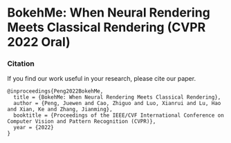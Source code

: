 # BokehMe: When Neural Rendering Meets Classical Rendering (CVPR 2022 Oral)

<!-- ### [Project Page](https://juewenpeng.github.io/BokehMe/) (uncompleted) -->

<!-- PyTorch implementation of our **CVPR2022** paper "BokehMe: When Neural Rendering Meets Classical Rendering". -->


<!-- > **NOTE**: There is a citation mistake in the paper of the conference version. In section 4.1, the disparity maps of the EBB400 dataset are predicted by MiDaS [1] instead of DPT [2]. We have corrected it in the arXiv version. <br/>
> [1] Towards Robust Monocular Depth Estimation: Mixing Datasets for Zero-shot Cross-dataset Transfer <br/>
> [2] Vision Transformers for Dense Prediction -->


### Citation
If you find our work useful in your research, please cite our paper.

```
@inproceedings{Peng2022BokehMe,
  title = {BokehMe: When Neural Rendering Meets Classical Rendering},
  author = {Peng, Juewen and Cao, Zhiguo and Luo, Xianrui and Lu, Hao and Xian, Ke and Zhang, Jianming},
  booktitle = {Proceedings of the IEEE/CVF International Conference on Computer Vision and Pattern Recognition (CVPR)},
  year = {2022}
}
```
